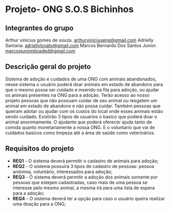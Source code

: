 
# Projeto- ONG S.O.S Bichinhos

## Integrantes do grupo 
Arthur vinicius gomes de souza.  arthurviniciuseng@gmail.com
Adrielly Santana. adriellylovato@gmail.com
Marcos Bernardo Dos Santos Junior. marcosjunioreloaded@gmail.com

## Descrição geral do projeto 
Sistema de adoção e cuidados de uma ONG com animais abandonados, nesse sistema o usuário poderá doar animais em estado de abandono para que o mesmo possa ser cuidado e inserido na fila para adoção, ou ajudar os animais presentes na ONG para a adoção.
	Terão acesso ao nosso projeto pessoas que não possuam cuidar de seu animal ou resgatem um animal em estado de abandono e não possa cuidar. Também pessoas que queiram adotar ou ajudar com os custos do local onde esses animais estão sendo cuidado.
	Existirão 3 tipos de usuarios o basico que poderá doar o animal anonimamente. O ajudante que poderá oferecer ajuda tanto de comida quanto monetariamente a nossa ONG. E o voluntario que vai de cuidados basicos como limpeza até a área de saúde como veterinários.
	
## Requisitos do projeto

* **REQ1** - O sistema deverá permitir o cadastro de animais para adoção;
* **REQ2** - O sistema possuirá 3 tipos de cadastro de pessoas: pessoa anônima, voluntário, interessados para adoção;
* **REQ3** - O sistema deverá permitir a adoção dos animais somente por pessoas que estejam cadastradas, caso mais de uma pessoa se interesse pelo mesmo animal, a mesma irá para uma lista de espera para a adoção;
* **REQ4** - O sistema deverá ter a opção para caso o usuário queira realizar uma doação para a ONG;


